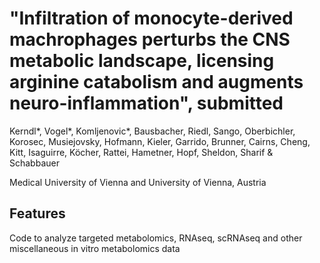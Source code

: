  # "Infiltration of monocyte-derived machrophages perturbs the CNS metabolic landscape, licensing arginine catabolism and augments neuro-inflammation", submitted

Kerndl*, Vogel*, Komljenovic*, Bausbacher, Riedl, Sango, Oberbichler, Korosec, Musiejovsky, Hofmann, Kieler, Garrido, Brunner, Cairns, Cheng, Kitt, Isaguirre, Köcher, Rattei, Hametner, Hopf, Sheldon, Sharif & Schabbauer 

Medical University of Vienna and University of Vienna, Austria


Features
--------

Code to analyze targeted metabolomics, RNAseq, scRNAseq and other miscellaneous in vitro metabolomics data



